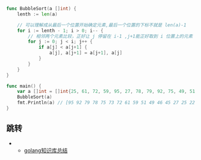 ```go
func BubbleSort(a []int) {
	lenth := len(a)

	// 可以理解成从最后一个位置开始确定元素,最后一个位置的下标不就是 len(a)-1
	for i := lenth - 1; i > 0; i-- {
		// 相邻两个元素比较，正好让 j 停留在 i-1 ,j+1能正好取到 i 位置上的元素
		for j := 0; j < i; j++ {
			if a[j] < a[j+1] {
				a[j], a[j+1] = a[j+1], a[j]
			}
		}
	}
}

func main() {
	var a []int = []int{25, 61, 72, 59, 95, 27, 78, 79, 92, 75, 49, 51, 22, 46, 7, 45, 73}
	BubbleSort(a)
	fmt.Println(a) // [95 92 79 78 75 73 72 61 59 51 49 46 45 27 25 22 7]
}

```









## 跳转

* * [golang知识库总结](https://www.cnblogs.com/shulei/p/13426361.html)













































































